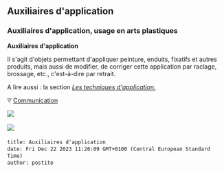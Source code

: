 ## Auxiliaires d'application
### Auxiliaires d'application, usage en arts plastiques
 **Auxiliaires d'application**

Il s'agit d'objets permettant d'appliquer peinture, enduits, fixatifs et autres produits, mais aussi de modifier, de corriger cette application par raclage, brossage, etc., c'est-à-dire par retrait.

A lire aussi : la section _[Les techniques d'application.](techniquesdappli.html)_



![](images/flechebas.gif) [Communication](http://www.artrealite.com/annonceurs.htm) 

[![](https://cbonvin.fr/sites/regie.artrealite.com/visuels/campagne1.png)](index-2.html#20131014)

![](https://cbonvin.fr/sites/regie.artrealite.com/visuels/campagne2.png)
```
title: Auxiliaires d'application
date: Fri Dec 22 2023 11:26:09 GMT+0100 (Central European Standard Time)
author: postite
```
